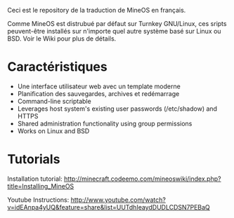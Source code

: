 Ceci est le repository de la traduction de MineOS en français.

Comme MineOS est distrubué par défaut sur Turnkey GNU/Linux, ces sripts peuvent-être installés sur n'importe quel autre système basé sur Linux ou BSD. Voir le Wiki pour plus de détails.

Caractéristiques
================

- Une interface utilisateur web avec un template moderne
- Planification des sauvegardes, archives et redémarrage
- Command-line scriptable
- Leverages host system's existing user passwords (/etc/shadow) and HTTPS
- Shared administration functionality using group permissions
- Works on Linux and BSD

Tutorials
=========

Installation tutorial: http://minecraft.codeemo.com/mineoswiki/index.php?title=Installing_MineOS

Youtube Instructions: http://www.youtube.com/watch?v=idEAnpa4yUQ&feature=share&list=UUTdhIeaydDUDLCDSN7PEBaQ
